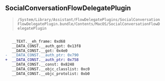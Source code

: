 ## SocialConversationFlowDelegatePlugin

> `/System/Library/Assistant/FlowDelegatePlugins/SocialConversationFlowDelegatePlugin.bundle/Contents/MacOS/SocialConversationFlowDelegatePlugin`

```diff

   __TEXT.__eh_frame: 0xd68
   __DATA_CONST.__auth_got: 0x13f8
   __DATA_CONST.__got: 0x4e0
-  __DATA_CONST.__auth_ptr: 0x790
+  __DATA_CONST.__auth_ptr: 0x758
   __DATA_CONST.__const: 0x8248
   __DATA_CONST.__objc_classlist: 0xc0
   __DATA_CONST.__objc_protolist: 0xb0

```
